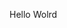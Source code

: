 Hello Wolrd





























































































































































































































































































































































































































































































































































































































































































































































































































































































































































































































































































































































